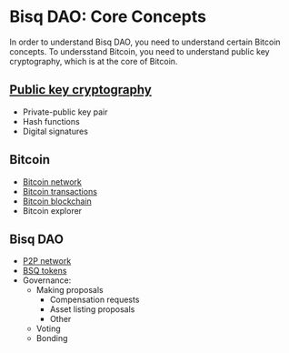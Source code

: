 # Bisq DAO: Core Concepts

In order to understand Bisq DAO, you need to understand certain Bitcoin concepts. 
To undersstand Bitcoin, you need to understand public key cryptography, which is at the core of Bitcoin.

## [Public key cryptography](pkg.md)
- Private-public key pair
- Hash functions
- Digital signatures

## Bitcoin
- [Bitcoin network](btcnetwork.md)
- [Bitcoin transactions](bitcointx.md)
- [Bitcoin blockchain](bitcoinblockchain.md)
- Bitcoin explorer

## Bisq DAO
- [P2P network](bisqp2p.md)
- [BSQ tokens](bsqtokens.md)
- Governance:
  - Making proposals
    - Compensation requests
    - Asset listing proposals
    - Other
  - Voting
  - Bonding

